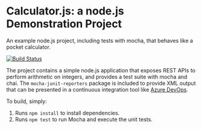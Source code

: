 Calculator.js: a node.js Demonstration Project
==============================================
An example node.js project, including tests with mocha, that behaves like
a pocket calculator.

[![Build Status](https://dev.azure.com/LabUser1234/Parts%20Unlimited/_apis/build/status/thiban21.calculator?branchName=refs%2Fpull%2F1%2Fmerge)](https://dev.azure.com/LabUser1234/Parts%20Unlimited/_build/latest?definitionId=3&branchName=refs%2Fpull%2F1%2Fmerge)

The project contains a simple node.js application that exposes REST APIs
to perform arithmetic on integers, and provides a test suite with mocha
and chai.  The `mocha-junit-reporters` package is included to provide XML
output that can be presented in a continuous integration tool like
[Azure DevOps](https://azure.com/devops).

To build, simply:

1. Runs `npm install` to install dependencies.
2. Runs `npm test` to run Mocha and execute the unit tests.


